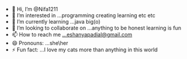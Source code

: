 - 👋 Hi, I’m @Nifa1211
- 👀 I’m interested in ...programming creating learning etc etc
- 🌱 I’m currently learning ...java big(o)
- 💞️ I’m looking to collaborate on ...anything to be honest learning is fun
- 📫 How to reach me ...eshanyapadial@gmail.com
- 😄 Pronouns: ...she\her
- ⚡ Fun fact: ...I love my cats more than anything in this world

<!---
Nifa1211/Nifa1211 is a ✨ special ✨ repository because its `README.md` (this file) appears on your GitHub profile.
You can click the Preview link to take a look at your changes.
--->
